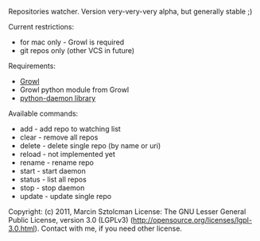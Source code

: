 Repositories watcher. Version very-very-very alpha, but generally stable ;)

Current restrictions:
* for mac only - Growl is required
* git repos only (other VCS in future)

Requirements:
* [Growl](http://growl.info/)
* Growl python module from Growl
* [python-daemon library](http://www.python.org/dev/peps/pep-3143/)

Available commands:
* add - add repo to watching list
* clear - remove all repos
* delete - delete single repo (by name or uri)
* reload - not implemented yet
* rename - rename repo
* start - start daemon
* status - list all repos
* stop - stop daemon
* update - update single repo

Copyright: (c) 2011, Marcin Sztolcman
License: The GNU Lesser General Public License, version 3.0 (LGPLv3) (http://opensource.org/licenses/lgpl-3.0.html). Contact with me, if you need other license.

